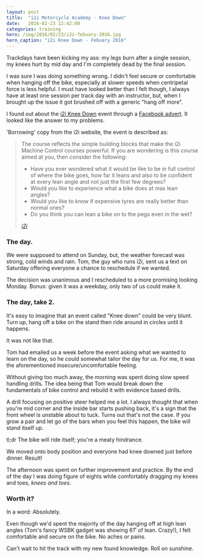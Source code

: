 ```yaml
---
layout: post
title:  "i2i Motorcycle Academy - Knee Down"
date:   2016-02-23 12:42:00
categories: training
hero: /img/2016/02/23/i2i-febuary-2016.jpg
hero_caption: "i2i Knee Down - Febuary 2016"
---
```


Trackdays have been kicking my ass: my legs burn after a single session, my knees hurt by mid day and I'm completely dead by the final session.

I was sure I was doing something wrong. I didn't feel secure or comfortable when hanging off the bike, especially at slower speeds when centripetal force is less helpful. I must have looked better than I felt though, I always have at least one session per track day with an instructor, but, when I brought up the issue it got brushed off with a generic "hang off more".

I found out about the [i2i Knee Down](http://www.i2imca.com/KneeDown.asp) event through a [Facebook advert](https://www.facebook.com/i2imotorcycleacademy/). It looked like the answer to my problems.

'Borrowing' copy from the i2i website, the event is described as:

> The course reflects the simple building blocks that make the i2i Machine Control courses powerful. If you are wondering is this course aimed at you, then consider the following:
>
> - Have you ever wondered what it would be like to be in full control of where the bike goes, how far it leans and also to be confident at every lean angle and not just the first few degrees?
> - Would you like to experience what a bike does at max lean angles?
> - Would you like to know if expensive tyres are really better than normal ones?
> - Do you think you can lean a bike on to the pegs even in the wet?
>
> <cite><a href="http://www.i2imca.com/KneeDown.asp">i2i</a></cite>

### The day.

We were supposed to attend on Sunday, but, the weather forecast was strong, cold winds and rain. Tom, the guy who runs i2i, sent us a text on Saturday offering everyone a chance to reschedule if we wanted.

The decision was unanimous and I rescheduled to a more promising looking Monday. Bonus: given it was a weekday, only two of us could make it.

### The day, take 2.

It's easy to imagine that an event called "Knee down" could be very blunt. Turn up, hang off a bike on the stand then ride around in circles until it happens.

It was not like that.

Tom had emailed us a week before the event asking what we wanted to learn on the day, so he could somewhat tailor the day for us. For me, it was the aforementioned insecure/uncomfortable feeling.

Without giving too much away, the morning was spent doing slow speed handling drills. The idea being that Tom would break down the fundamentals of bike control and rebuild it with evidence based drills.

A drill focusing on positive steer helped me a lot. I always thought that when you're mid corner and the inside bar starts pushing back, it's a sign that the front wheel is unstable about to tuck. Turns out that's not the case. If you grow a pair and let go of the bars when you feel this happen, the bike will stand itself up.

tl;dr The bike will ride itself; you're a meaty hindrance.

We moved onto body position and everyone had knee downed just before dinner. Result!

The afternoon was spent on further improvement and practice. By the end of the day I was doing figure of eights while comfortably dragging my knees and toes, _knees and toes_.

### Worth it?

In a word: Absolutely.

Even though we'd spent the majority of the day hanging off at high lean angles (Tom's fancy WSBK gadget was showing 61˚ of lean. Crazy!), I felt comfortable and secure on the bike. No aches or pains.

Can't wait to hit the track with my new found knowledge. Roll on sunshine.
